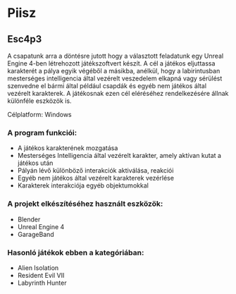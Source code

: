 <!DOCTYPE html>
<html>
<head>
</head>
<body>

<h1>Piisz</h1>
<h2>Esc4p3</h2>
<p>A csapatunk arra a döntésre jutott hogy a választott feladatunk egy Unreal Engine 4-ben létrehozott játékszoftvert készít. A cél a játékos eljuttassa karakterét a pálya egyik végéből a másikba, anélkül, hogy a labirintusban mesterséges intelligencia által vezérelt veszedelem elkapná vagy sérülést szenvedne el bármi által például csapdák és egyéb nem játékos által vezérelt karakterek. A játékosnak ezen cél eléréséhez rendelkezésére állnak különféle eszközök is.</p>

Célplatform: Windows
<h3>A program funkciói:</h3>
<ul>
  <li>A játékos karakterének mozgatása</li>
  <li>Mesterséges Intelligencia által vezérelt karakter, amely aktívan kutat a játékos után</li>
  <li>Pályán lévő különböző interakciók aktiválása, reakciói</li>
  <li>Egyéb nem játékos által vezérelt karakterek vezérlése</li>
  <li>Karakterek interakciója egyéb objektumokkal</li>
</ul>
<h3>A projekt elkészítéséhez használt eszközök:</h3>
<ul>
  <li>Blender</li>
  <li>Unreal Engine 4</li>
  <li>GarageBand</li>
</ul>

<h3>Hasonló játékok ebben a kategóriában:</h3>
<ul>
  <li>Alien Isolation</li>
  <li>Resident Evil VII</li>
  <li>Labyrinth Hunter</li>
</ul>
</body>
</html>
